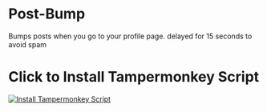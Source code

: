 # Post-Bump

Bumps posts when you go to your profile page. delayed for 15 seconds to avoid spam 
# Click to Install Tampermonkey Script

[![Install Tampermonkey Script](https://img.shields.io/badge/Install%20Script-blue)](https://raw.githubusercontent.com/Starbucksbot/Post-Bump/main/autobump.user.js)
